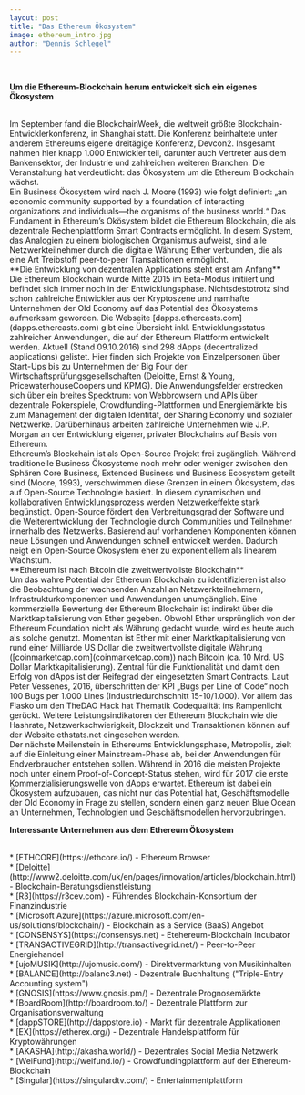 ```yaml
---
layout: post
title: "Das Ethereum Ökosystem"
image: ethereum_intro.jpg
author: "Dennis Schlegel"
---
```


<br>

**Um die Ethereum-Blockchain herum entwickelt sich ein eigenes Ökosystem**

<br>
Im September fand die BlockchainWeek, die weltweit größte Blockchain-Entwicklerkonferenz, in Shanghai statt. Die Konferenz beinhaltete unter anderem Ethereums eigene dreitägige Konferenz, Devcon2. Insgesamt nahmen hier knapp 1.000 Entwickler teil, darunter auch Vertreter aus dem Bankensektor, der Industrie und zahlreichen weiteren Branchen. Die Veranstaltung hat verdeutlicht: das Ökosystem um die Ethereum Blockchain wächst.  

<br>
Ein Business Ökosystem wird nach J. Moore (1993) wie folgt definiert: „an economic community supported by a foundation of interacting organizations and individuals—the organisms of the business world.“ Das Fundament in Ethereum’s Okösystem bildet die Ethereum Blockchain, die als dezentrale Rechenplattform Smart Contracts ermöglicht. In diesem System, das Analogien zu einem biologischen Organismus aufweist, sind alle Netzwerkteilnehmer durch die digitale Währung Ether verbunden, die als eine Art Treibstoff peer-to-peer Transaktionen ermöglicht. 

<br>
**Die Entwicklung von dezentralen Applications steht erst am Anfang**

<br>
Die Ethereum Blockchain wurde Mitte 2015 im Beta-Modus initiiert und befindet sich immer noch in der Entwicklungsphase. Nichtsdestotrotz sind schon zahlreiche Entwickler aus der Kryptoszene und namhafte Unternehmen der Old Economy auf das Potential des Ökosystems aufmerksam geworden. Die Webseite [dapps.ethercasts.com](dapps.ethercasts.com) gibt eine Übersicht inkl. Entwicklungsstatus zahlreicher Anwendungen, die auf der Ethereum Plattform entwickelt werden. Aktuell (Stand 09.10.2016) sind 298 dApps (decentralized applications) gelistet. Hier finden sich Projekte von Einzelpersonen über Start-Ups bis zu Unternehmen der Big Four der Wirtschaftsprüfungsgesellschaften (Deloitte, Ernst & Young, PricewaterhouseCoopers und KPMG). Die Anwendungsfelder erstrecken sich über ein breites Specktrum: von Webbrowsern und APIs über dezentrale Pokerspiele, Crowdfunding-Plattformen und Energiemärkte bis zum Management der digitalen Identität, der Sharing Economy und sozialer Netzwerke. Darüberhinaus arbeiten zahlreiche Unternehmen wie J.P. Morgan an der Entwicklung eigener, privater Blockchains auf Basis von Ethereum.  

<br>
Ethereum’s Blockchain ist als Open-Source Projekt frei zugänglich. Während traditionelle Business Ökosysteme noch mehr oder weniger zwischen den Sphären Core Business, Extended Business und Business Ecosystem geteilt sind (Moore, 1993), verschwimmen diese Grenzen in einem Ökosystem, das auf Open-Source Technologie basiert. In diesem dynamischen und kollaborativen Entwicklungsprozess werden Netzwerkeffekte stark begünstigt. Open-Source fördert den Verbreitungsgrad der Software und die Weiterentwicklung der Technologie durch Communities und Teilnehmer innerhalb des Netzwerks. Basierend auf vorhandenen Komponenten können neue Lösungen und Anwendungen schnell entwickelt werden. Dadurch neigt ein Open-Source Ökosystem eher zu exponentiellem als linearem Wachstum.   

<br>
**Ethereum ist nach Bitcoin die zweitwertvollste Blockchain**

<br>
Um das wahre Potential der Ethereum Blockchain zu identifizieren ist also die Beobachtung der wachsenden Anzahl an Netzwerkteilnehmern, Infrastrukturkomponenten und Anwendungen unumgänglich. Eine kommerzielle Bewertung der Ethereum Blockchain ist indirekt über die Marktkapitalisierung von Ether gegeben. Obwohl Ether ursprünglich von der Ethereum Foundation nicht als Währung gedacht wurde, wird es heute auch als solche genutzt. Momentan ist Ether mit einer Marktkapitalisierung von rund einer Milliarde US Dollar die zweitwertvollste digitale Währung ([coinmarketcap.com](coinmarketcap.com)) nach Bitcoin (ca. 10 Mrd. US Dollar Marktkapitalisierung). Zentral für die Funktionalität und damit den Erfolg  von dApps ist der Reifegrad der eingesetzten Smart Contracts. Laut Peter Vessenes, 2016, überschritten der KPI „Bugs per Line of Code“ noch 100 Bugs per 1.000 Lines (Industriedurchschnitt 15-10/1.000). Vor allem das Fiasko um den TheDAO Hack hat Thematik Codequalität ins Rampenlicht gerückt. Weitere Leistungsindikatoren der Ethereum Blockchain wie die Hashrate, Netzwerkschwierigkeit, Blockzeit und Transaktionen können auf der Website ethstats.net eingesehen werden. 

<br>
Der nächste Meilenstein in Ethereums Entwicklungsphase, Metropolis, zielt auf die Einleitung einer Mainstream-Phase ab, bei der Anwendungen für Endverbraucher entstehen sollen. Während in 2016 die meisten Projekte noch unter einem Proof-of-Concept-Status stehen, wird für 2017 die erste Kommerzialisierungswelle von dApps erwartet. Ethereum ist dabei ein Ökosystem aufzubauen, das nicht nur das Potential hat, Geschäftsmodelle der Old Economy in Frage zu stellen, sondern einen ganz neuen Blue Ocean an Unternehmen, Technologien und Geschäftsmodellen hervorzubringen. 

<br>

**Interessante Unternehmen aus dem Ethereum Ökosystem**

<br>
* [ETHCORE](https://ethcore.io/) - Ethereum Browser 
<br>
* [Deloitte](http://www2.deloitte.com/uk/en/pages/innovation/articles/blockchain.html) - Blockchain-Beratungsdienstleistung 
<br>
* [R3](https://r3cev.com) - Führendes Blockchain-Konsortium der Finanzindustrie 
<br>
* [Microsoft Azure](https://azure.microsoft.com/en-us/solutions/blockchain/) - Blockchain as a Service (BaaS) Angebot 
<br>
* [CONSENSYS](https://consensys.net) - Etehereum-Blockchain Incubator 
<br>
* [TRANSACTIVEGRID](http://transactivegrid.net/) - Peer-to-Peer Energiehandel 
<br>
* [ujoMUSIK](http://ujomusic.com/) - Direktvermarktung von Musikinhalten 
<br>
* [BALANCE](http://balanc3.net) - Dezentrale Buchhaltung ("Triple-Entry Accounting system") 
<br>
* [GNOSIS](https://www.gnosis.pm/) - Dezentrale Prognosemärkte 
<br>
* [BoardRoom](http://boardroom.to/) - Dezentrale Plattform zur Organisationsverwaltung 
<br>
* [dappSTORE](http://dappstore.io) - Markt für dezentrale Applikationen 
<br>
* [EX](https://etherex.org/) - Dezentrale Handelsplattform für Kryptowährungen 
<br>
* [AKASHA](http://akasha.world/) - Dezentrales Social Media Netzwerk 
<br>
* [WeiFund](http://weifund.io/) - Crowdfundingplattform auf der Ethereum-Blockchain 
<br>
* [Singular](https://singulardtv.com/) - Entertainmentplattform 
<br>


